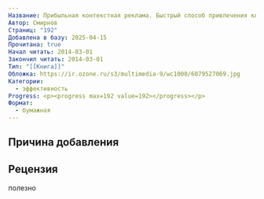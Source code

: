 ```yaml
---
Название: Прибыльная контекстная реклама. Быстрый способ привлечения клиентов с помощью Яндекс.Директа
Автор: Смирнов
Страниц: "192"
Добавлена в базу: 2025-04-15
Прочитана: true
Начал читать: 2014-03-01
Закончил читать: 2014-03-01
Тип: "[[Книга]]"
Обложка: https://ir.ozone.ru/s3/multimedia-9/wc1000/6079527069.jpg
Категории:
  - эффективность
Progress: <p><progress max=192 value=192></progress></p>
Формат:
  - бумажная
---
```

## Причина добавления


## Рецензия

полезно